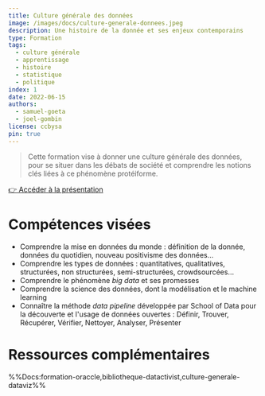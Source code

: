 ```yaml
---
title: Culture générale des données
image: /images/docs/culture-generale-donnees.jpeg
description: Une histoire de la donnée et ses enjeux contemporains
type: Formation
tags:
  - culture générale
  - apprentissage
  - histoire
  - statistique
  - politique
index: 1
date: 2022-06-15
authors:
  - samuel-goeta
  - joel-gombin
license: ccbysa
pin: true
--- 
```


> Cette formation vise à donner une culture générale des données, pour se situer dans les débats de société et comprendre les notions clés liées à ce phénomène protéiforme.

<a href="http://datactivist.coop/oraccle/culture_g/donnees.html" class="customButton">👉 Accéder à la présentation</a>

# Compétences visées

* Comprendre la mise en données du monde : définition de la donnée, données du quotidien, nouveau positivisme des données…
* Comprendre les types de données : quantitatives, qualitatives, structurées, non structurées, semi-structurées, crowdsourcées…
* Comprendre le phénomène *big data* et ses promesses
* Comprendre la science des données, dont la modélisation et le machine learning
* Connaître la méthode *data pipeline* développée par School of Data pour la découverte et l'usage de données ouvertes : Définir, Trouver, Récupérer, Vérifier, Nettoyer, Analyser, Présenter

# Ressources complémentaires

%%Docs:formation-oraccle,bibliotheque-datactivist,culture-generale-dataviz%%